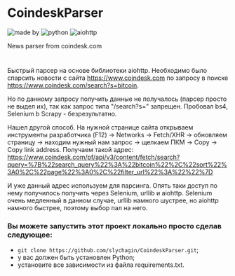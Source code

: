 # CoindeskParser
![made by](https://img.shields.io/badge/made_by-slychagin-green)
![python](https://img.shields.io/badge/python-v3.10.5-blue)
![aiohttp](https://img.shields.io/badge/aiohttp-v3.8.4-red)

News parser from coindesk.com
#
Быстрый парсер на основе библиотеки aiohttp.
Необходимо было спарсить новости с сайта https://www.coindesk.com
по запросу в поиске https://www.coindesk.com/search?s=bitcoin.

Но по данному запросу получить данные не получалось (парсер просто не выдел их), так как запрос типа "/search?s=" запрещен.
Пробовал bs4, Selenium b Scrapy - безрезультатно.

Нашел другой способ.
На нужной странице сайта открываем инструменты разработчика (F12) -> Networks -> Fetch/XHR -> обновляем страницу ->
находим нужный нам запрос -> щелкаем ПКМ -> Copy -> Copy link address.
Получаем такой адрес:
https://www.coindesk.com/pf/api/v3/content/fetch/search?query=%7B%22search_query%22%3A%22bitcoin%22%2C%22sort%22%3A0%2C%22page%22%3A0%2C%22filter_url%22%3A%22%22%7D

И уже данный адрес используем для парсинга.
Опять таки доступ по нему получилось получить через Selenium, urllib и aiohttp.
Selenium очень медленный в данном случае, urllib намного шустрее, но aiohttp намного быстрее, поэтому выбор пал на него.

### Вы можете запустить этот проект локально просто сделав следующее:
- `git clone https://github.com/slychagin/CoindeskParser.git`;
- у вас должен быть установлен Python;
- установите все зависимости из файла requirements.txt.
